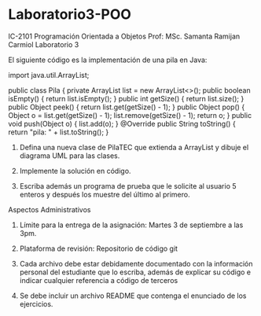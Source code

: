 ﻿# Laboratorio3-POO

IC-2101 Programación Orientada a Objetos
Prof: MSc. Samanta Ramijan Carmiol
Laboratorio 3

El siguiente código es la implementación de una pila en Java:

import java.util.ArrayList;

public class Pila {
private ArrayList<Object> list = new ArrayList<>();
 public boolean isEmpty() {
 return list.isEmpty();
 }
 public int getSize() {
 return list.size();
 }
public Object peek() {
 return list.get(getSize() - 1);
 }
 public Object pop() {
 Object o = list.get(getSize() - 1); list.remove(getSize() - 1);
 return o;
 }
public void push(Object o) {
 list.add(o);
 }
@Override
public String toString() {
 return "pila: " + list.toString();
 }



1. Defina una nueva clase de PilaTEC que extienda a ArrayList y dibuje el diagrama
UML para las clases.

2. Implemente la solución en código.

3. Escriba además un programa de prueba que le solicite al usuario 5 enteros y
después los muestre del último al primero.


Aspectos Administrativos
1. Límite para la entrega de la asignación: Martes 3 de septiembre a las 3pm.

2. Plataforma de revisión: Repositorio de código git

3. Cada archivo debe estar debidamente documentado con la información personal del
estudiante que lo escriba, además de explicar su código e indicar cualquier
referencia a código de terceros

4. Se debe incluir un archivo README que contenga el enunciado de los ejercicios.
